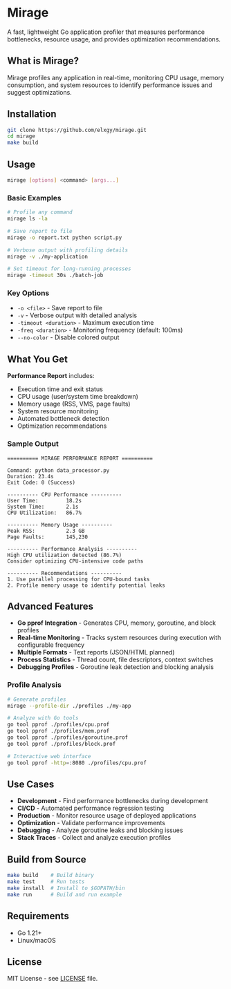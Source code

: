 # Mirage

A fast, lightweight Go application profiler that measures performance bottlenecks, resource usage, and provides optimization recommendations.

## What is Mirage?

Mirage profiles any application in real-time, monitoring CPU usage, memory consumption, and system resources to identify performance issues and suggest optimizations.

## Installation

```bash
git clone https://github.com/elxgy/mirage.git
cd mirage
make build
```

## Usage

```bash
mirage [options] <command> [args...]
```

### Basic Examples

```bash
# Profile any command
mirage ls -la

# Save report to file
mirage -o report.txt python script.py

# Verbose output with profiling details
mirage -v ./my-application

# Set timeout for long-running processes
mirage -timeout 30s ./batch-job
```

### Key Options

- `-o <file>` - Save report to file
- `-v` - Verbose output with detailed analysis
- `-timeout <duration>` - Maximum execution time
- `-freq <duration>` - Monitoring frequency (default: 100ms)
- `--no-color` - Disable colored output

## What You Get

**Performance Report** includes:

- Execution time and exit status
- CPU usage (user/system time breakdown)
- Memory usage (RSS, VMS, page faults)
- System resource monitoring
- Automated bottleneck detection
- Optimization recommendations

### Sample Output

```
========== MIRAGE PERFORMANCE REPORT ==========

Command: python data_processor.py
Duration: 23.4s
Exit Code: 0 (Success)

---------- CPU Performance ----------
User Time:         18.2s
System Time:       2.1s
CPU Utilization:   86.7%

---------- Memory Usage ----------
Peak RSS:          2.3 GB
Page Faults:       145,230

---------- Performance Analysis ----------
High CPU utilization detected (86.7%)
Consider optimizing CPU-intensive code paths

---------- Recommendations ----------
1. Use parallel processing for CPU-bound tasks
2. Profile memory usage to identify potential leaks
```

## Advanced Features

- **Go pprof Integration** - Generates CPU, memory, goroutine, and block profiles
- **Real-time Monitoring** - Tracks system resources during execution with configurable frequency
- **Multiple Formats** - Text reports (JSON/HTML planned)
- **Process Statistics** - Thread count, file descriptors, context switches
- **Debugging Profiles** - Goroutine leak detection and blocking analysis

### Profile Analysis

```bash
# Generate profiles
mirage --profile-dir ./profiles ./my-app

# Analyze with Go tools
go tool pprof ./profiles/cpu.prof
go tool pprof ./profiles/mem.prof
go tool pprof ./profiles/goroutine.prof
go tool pprof ./profiles/block.prof

# Interactive web interface
go tool pprof -http=:8080 ./profiles/cpu.prof
```

## Use Cases

- **Development** - Find performance bottlenecks during development
- **CI/CD** - Automated performance regression testing
- **Production** - Monitor resource usage of deployed applications
- **Optimization** - Validate performance improvements
- **Debugging** - Analyze goroutine leaks and blocking issues
- **Stack Traces** - Collect and analyze execution profiles

## Build from Source

```bash
make build    # Build binary
make test     # Run tests
make install  # Install to $GOPATH/bin
make run      # Build and run example
```

## Requirements

- Go 1.21+
- Linux/macOS

## License

MIT License - see [LICENSE](LICENSE) file.
